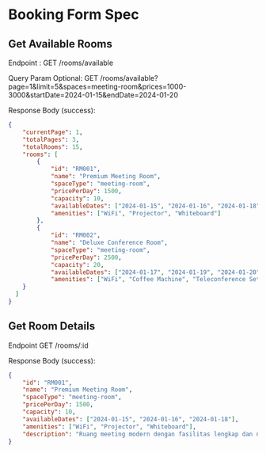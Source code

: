# Booking Form Spec

## Get Available Rooms

Endpoint : GET /rooms/available

Query Param Optional: GET /rooms/available?page=1&limit=5&spaces=meeting-room&prices=1000-3000&startDate=2024-01-15&endDate=2024-01-20

Response Body (success):

```json
{
    "currentPage": 1,
    "totalPages": 3,
    "totalRooms": 15,
    "rooms": [
        {
            "id": "RM001",
            "name": "Premium Meeting Room",
            "spaceType": "meeting-room",
            "pricePerDay": 1500,
            "capacity": 10,
            "availableDates": ["2024-01-15", "2024-01-16", "2024-01-18"],
            "amenities": ["WiFi", "Projector", "Whiteboard"]
        },
        {
            "id": "RM002",
            "name": "Deluxe Conference Room",
            "spaceType": "meeting-room",
            "pricePerDay": 2500,
            "capacity": 20,
            "availableDates": ["2024-01-17", "2024-01-19", "2024-01-20"],
            "amenities": ["WiFi", "Coffee Machine", "Teleconference Setup"]
    }
  ]
}
```

## Get Room Details

Endpoint GET /rooms/:id

Response Body (success):

```json
{
    "id": "RM001",
    "name": "Premium Meeting Room",
    "spaceType": "meeting-room",
    "pricePerDay": 1500,
    "capacity": 10,
    "availableDates": ["2024-01-15", "2024-01-16", "2024-01-18"],
    "amenities": ["WiFi", "Projector", "Whiteboard"],
    "description": "Ruang meeting modern dengan fasilitas lengkap dan nyaman."
}
```
